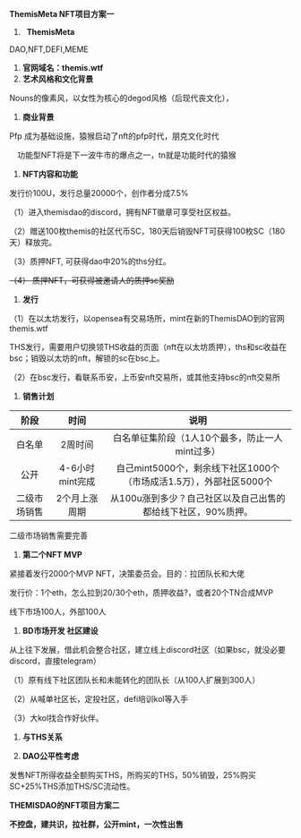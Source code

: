 ﻿**ThemisMeta NFT项目方案一**

1. ` `**ThemisMeta**

DAO,NFT,DEFI,MEME

1. **官网域名：themis.wtf**
1. **艺术风格和文化背景**

Nouns的像素风，以女性为核心的degod风格（后现代丧文化），

1. **商业背景**

Pfp 成为基础设施，猿猴启动了nft的pfp时代，朋克文化时代

`  `功能型NFT将是下一波牛市的爆点之一，tn就是功能时代的猿猴

1. **NFT内容和功能**

发行价100U，发行总量20000个，创作者分成7.5%

（1）进入themisdao的discord，拥有NFT徽章可享受社区权益。

（2）赠送100枚themis的社区代币SC，180天后销毁NFT可获得100枚SC（180天）释放完。

（3）质押NFT, 可获得dao中20%的ths分红。

~~（4） 质押NFT，可获得被邀请人的质押sc奖励~~                                                                                         

1. **发行**

（1）在以太坊发行，以opensea有交易场所，mint在新的ThemisDAO到的官网themis.wtf

THS发行，需要用户切换领THS收益的页面（nft在以太坊质押），ths和sc收益在bsc；销毁以太坊的nft，解锁的sc在bsc上。

（2）在bsc发行，看联系币安，上币安nft交易所，或其他支持bsc的nft交易所

1. **销售计划**

|阶段|时间|说明|
| :-: | :-: | :-: |
|白名单|2周时间|白名单征集阶段（1人10个最多，防止一人mint过多）|
|公开|4-6小时mint完成|自己mint5000个，剩余线下社区1000个（市场成活1.5万），外部社区5000个|
|二级市场销售|2个月上涨周期|从100u涨到多少？自己社区以及自己出售的都给线下社区，90%质押。|
二级市场销售需要完善

1. **第二个NFT MVP**

紧接着发行2000个MVP NFT，决策委员会。目的：拉团队长和大佬

发行价：1个eth，怎么拉到20/30个eth，质押收益?，或者20个TN合成MVP

线下市场100人，外部100人

1. **BD市场开发 社区建设**

从上往下发展，借此机会整合社区，建立线上discord社区（如果bsc，就没必要discord，直接telegram）

（1）原有线下社区团队长和未能转化的团队长（从100人扩展到300人）

（2）从喊单社区长，定投社区，defi培训kol等入手

（3）大kol找合作好伙伴。

1. **与THS关系**

1. **DAO公平性考虑**

发售NFT所得收益全额购买THS，所购买的THS，50%销毁，25%购买SC+25%THS添加THS/SC流动性。




**THEMISDAO的NFT项目方案二**

**不控盘，建共识，拉社群，公开mint，一次性出售**

